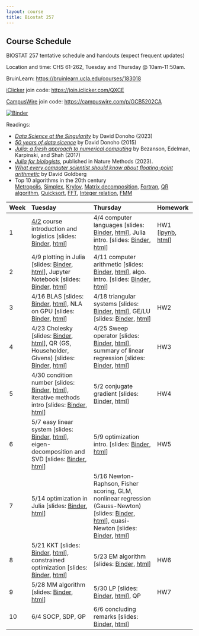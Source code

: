 ```yaml
---
layout: course
title: Biostat 257
---
```


## Course Schedule

BIOSTAT 257 tentative schedule and handouts (expect frequent updates)

Location and time: CHS 61-262, Tuesday and Thursday @ 10am-11:50am.

BruinLearn: <https://bruinlearn.ucla.edu/courses/183018>

[iClicker](https://student.iclicker.com/) join code: <https://join.iclicker.com/QXCE>

[CampusWire](https://campuswire.com/) join code: <https://campuswire.com/p/GCB5202CA>

[![Binder](https://mybinder.org/badge_logo.svg)](https://mybinder.org/v2/gh/ucla-biostat-257/2024spring/master)

Readings:  

* [_Data Science at the Singularity_](https://arxiv.org/abs/2310.00865) by David Donoho (2023)  
* [_50 years of data sicence_](../readings/Donoho15FiftyYearsDataScience.pdf) by David Donoho (2015)  
* [_Julia: a fresh approach to numerical computing_](../readings/BezansonEdelmanKarpinskiShah17Julia.pdf) by Bezanson, Edelman, Karpinski, and Shah (2017)  
* [_Julia for biologists_](https://www.nature.com/articles/s41592-023-01832-z), published in Nature Methods (2023).  
* [_What every computer scientist should know about floating-point arithmetic_](../readings/Goldberg91FloatingPoint.pdf) by David Goldberg  
* Top 10 algorithms in the 20th century  
[Metropolis](../readings/metropolis.pdf), [Simplex](../readings/simplex.pdf), [Krylov](../readings/krylov.pdf), [Matrix decomposition](../readings/decomp.pdf), [Fortran](../readings/fortran.pdf), [QR algorithm](../readings/qr.pdf), [Quicksort](../readings/qsort.pdf), [FFT](../readings/fft.pdf), [Integer relation](../readings/integer.pdf), [FMM](../readings/fmm.pdf)  

| Week | Tuesday | Thursday | Homework |
|:-----------|:-----------|:------------|:------------|
| 1 | [4/2](https://ucla-biostat-257.github.io/2024spring/biostat257spring2023/2024/04/02/week1-day1.html) course introduction and logistics \[slides: [Binder](https://mybinder.org/v2/gh/ucla-biostat-257/2024spring/master?filepath=slides%2F01-intro%2Fintro.ipynb), [html](../slides/01-intro/intro.html)\] | 4/4 computer languages \[slides: [Binder](https://mybinder.org/v2/gh/ucla-biostat-257/2024spring/master?filepath=slides%2F02-langs%2Flangs.ipynb), [html](../slides/02-langs/langs.html)\], Julia intro. \[slides: [Binder](https://mybinder.org/v2/gh/ucla-biostat-257/2024spring/master?filepath=slides%2F03-juliaintro%2Fjuliaintro.ipynb), [html](../slides/03-juliaintro/juliaintro.html)\] | HW1 \[[ipynb](https://raw.githubusercontent.com/ucla-biostat-257/2024spring/master/hw/hw1/hw01.ipynb), [html](../hw/hw1/hw01.html)\] |
| 2 | 4/9 plotting in Julia \[slides: [Binder](https://mybinder.org/v2/gh/ucla-biostat-257/2024spring/master?filepath=slides%2F04-juliaplot%2Fjuliaplots.ipynb), [html](../slides/04-juliaplot/juliaplots.html)\], Jupyter Notebook \[slides: [Binder](https://mybinder.org/v2/gh/ucla-biostat-257/2024spring/master?filepath=slides%2F05-jupyter%2Fjupyter.ipynb), [html](../slides/05-jupyter/jupyter.html)\] | 4/11 computer arithmetic \[slides: [Binder](https://mybinder.org/v2/gh/ucla-biostat-257/2024spring/master?filepath=slides%2F06-arith%2Farith.ipynb), [html](../slides/06-arith/arith.html)\], algo. intro. \[slides: [Binder](https://mybinder.org/v2/gh/ucla-biostat-257/2024spring/master?filepath=slides%2F07-algo%2Falgo.ipynb), [html](../slides/07-algo/algo.html)\] | |
| 3 | 4/16 BLAS \[slides: [Binder](https://mybinder.org/v2/gh/ucla-biostat-257/2024spring/master?filepath=slides%2F08-numalgintro%2Fnumalgintro.ipynb), [html](../slides/08-numalgintro/numalgintro.html)\], NLA on GPU \[slides: [Binder](https://mybinder.org/v2/gh/ucla-biostat-257/2024spring/master?filepath=slides%2F09-juliagpu%2Fjuliagpu.ipynb), [html](../slides/09-juliagpu/juliagpu.html)\] | 4/18 triangular systems \[slides: [Binder](https://mybinder.org/v2/gh/ucla-biostat-257/2024spring/master?filepath=slides%2F10-trisys%2Ftrisys.ipynb), [html](../slides/10-trisys/trisys.html)\], GE/LU \[slides: [Binder](https://mybinder.org/v2/gh/ucla-biostat-257/2024spring/master?filepath=slides%2F11-gelu%2Fgelu.ipynb), [html](../slides/11-gelu/gelu.html)\] | HW2 |
| 4 | 4/23 Cholesky \[slides: [Binder](https://mybinder.org/v2/gh/ucla-biostat-257/2024spring/master?filepath=slides%2F12-chol%2Fchol.ipynb), [html](../slides/12-chol/chol.html)\], QR (GS, Householder, Givens) \[slides: [Binder](https://mybinder.org/v2/gh/ucla-biostat-257/2024spring/master?filepath=slides%2F13-qr%2Fqr.ipynb), [html](../slides/13-qr/qr.html)\] | 4/25 Sweep operator \[slides: [Binder](https://mybinder.org/v2/gh/ucla-biostat-257/2024spring/master?filepath=slides%2F14-sweep%2Fsweep.ipynb), [html](../slides/14-sweep/sweep.html)\], summary of linear regression \[slides: [Binder](https://mybinder.org/v2/gh/ucla-biostat-257/2024spring/master?filepath=slides%2F15-linreg%2Flinreg.ipynb), [html](../slides/15-linreg/linreg.html)\] | HW3 |
| 5 | 4/30 condition number \[slides: [Binder](https://mybinder.org/v2/gh/ucla-biostat-257/2024spring/master?filepath=slides%2F16-cond%2Fcond.ipynb), [html](../slides/16-cond/cond.html)\], iterative methods intro \[slides: [Binder](https://mybinder.org/v2/gh/ucla-biostat-257/2024spring/master?filepath=slides%2F17-iterative%2Fiterative.ipynb), [html](../slides/17-iterative/iterative.html)\] | 5/2 conjugate gradient \[slides: [Binder](https://mybinder.org/v2/gh/ucla-biostat-257/2024spring/master?filepath=slides%2F18-cg%2Fcg.ipynb), [html](../slides/18-cg/cg.html)\] | HW4 |
| 6 | 5/7 easy linear system \[slides: [Binder](https://mybinder.org/v2/gh/ucla-biostat-257/2024spring/master?filepath=slides%2F19-easylineq%2Feasylineq.ipynb), [html](../slides/19-easylineq/easylineq.html)\], eigen-decomposition and SVD \[slides: [Binder](https://mybinder.org/v2/gh/ucla-biostat-257/2024spring/master?filepath=slides%2F20-eigsvd%2Feigsvd.ipynb), [html](../slides/20-eigsvd/eigsvd.html)\] | 5/9 optimization intro. \[slides: [Binder](https://mybinder.org/v2/gh/ucla-biostat-257/2024spring/master?filepath=slides%2F21-optmintro%2Foptmintro.ipynb), [html](../slides/21-optmintro/optmintro.html)\] | HW5 | 
| 7 | 5/14 optimization in Julia \[slides: [Binder](https://mybinder.org/v2/gh/ucla-biostat-257/2024spring/master?filepath=slides%2F22-juliaopt%2Fjuliaopt.ipynb), [html](../slides/22-juliaopt/juliaopt.html)\] | 5/16 Newton-Raphson, Fisher scoring, GLM, nonlinear regression (Gauss-Newton) \[slides: [Binder](https://mybinder.org/v2/gh/ucla-biostat-257/2024spring/master?filepath=slides%2F23-newton%2Fnewton.ipynb), [html](../slides/23-newton/newton.html)\], quasi-Newton \[slides: [Binder](https://mybinder.org/v2/gh/ucla-biostat-257/2024spring/master?filepath=slides%2F24-quasinewton%2Fquasinewton.ipynb), [html](../slides/24-quasinewton/quasinewton.html)\] | |  
| 8 | 5/21 KKT \[slides: [Binder](https://mybinder.org/v2/gh/ucla-biostat-257/2024spring/master?filepath=slides%2F27-kkt%2Fkkt.ipynb), [html](../slides/27-kkt/kkt.html)\], constrained optimization \[slides: [Binder](https://mybinder.org/v2/gh/ucla-biostat-257/2024spring/master?filepath=slides%2F28-newtonconstr%2Fnewton_constr.ipynb), [html](../slides/28-newtonconstr/newton_constr.html)\] | 5/23 EM algorithm \[slides: [Binder](https://mybinder.org/v2/gh/ucla-biostat-257/2024spring/master?filepath=slides%2F25-em%2Fem.ipynb), [html](../slides/25-em/em.html)\] | HW6 |  
| 9 | 5/28 MM algorithm \[slides: [Binder](https://mybinder.org/v2/gh/ucla-biostat-257/2024spring/master?filepath=slides%2F26-mm%2Fmm.ipynb), [html](../slides/26-mm/mm.html)\] | 5/30 LP \[slides: [Binder](https://mybinder.org/v2/gh/ucla-biostat-257/2024spring/master?filepath=slides%2F29-lp%2Flp.ipynb), [html](../slides/29-lp/lp.html)\], QP | HW7 |  
| 10 | 6/4 SOCP, SDP, GP | 6/6 concluding remarks \[slides: [Binder](https://mybinder.org/v2/gh/ucla-biostat-257/2024spring/master?filepath=slides%2F34-coda%2Fcoda.ipynb), [html](../slides/34-coda/coda.html)\] | |  
